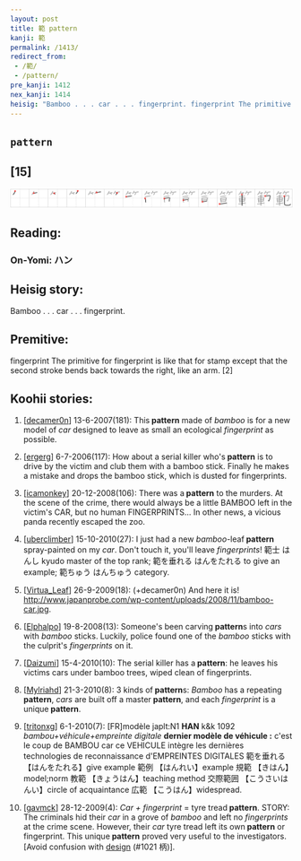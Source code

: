 ```yaml
---
layout: post
title: 範 pattern
kanji: 範
permalink: /1413/
redirect_from:
 - /範/
 - /pattern/
pre_kanji: 1412
nex_kanji: 1414
heisig: "Bamboo . . . car . . . fingerprint. fingerprint The primitive for fingerprint is like that for stamp except that the second stroke bends back towards the right, like an arm. [2]"
---
```


## `pattern`

## [15]

<div class="stroke"><img src="../images/E7AF84.png" /></div>

## Reading:

### On-Yomi: ハン

## Heisig story:

Bamboo . . . car . . . fingerprint.

## Premitive:

fingerprint The primitive for fingerprint is like that for stamp except that the second stroke bends back towards the right, like an arm. [2]

## Koohii stories:

1) [<a href="http://kanji.koohii.com/profile/decamer0n">decamer0n</a>] 13-6-2007(181): This<strong> pattern</strong> made of <em>bamboo</em> is for a new model of <em>car</em> designed to leave as small an ecological <em>fingerprint</em> as possible.

2) [<a href="http://kanji.koohii.com/profile/ergerg">ergerg</a>] 6-7-2006(117): How about a serial killer who&#039;s<strong> pattern</strong> is to drive by the victim and club them with a bamboo stick. Finally he makes a mistake and drops the bamboo stick, which is dusted for fingerprints.

3) [<a href="http://kanji.koohii.com/profile/icamonkey">icamonkey</a>] 20-12-2008(106): There was a<strong> pattern</strong> to the murders. At the scene of the crime, there would always be a little BAMBOO left in the victim&#039;s CAR, but no human FINGERPRINTS... In other news, a vicious panda recently escaped the zoo.

4) [<a href="http://kanji.koohii.com/profile/uberclimber">uberclimber</a>] 15-10-2010(27): I just had a new <em>bamboo</em>-leaf<strong> pattern</strong> spray-painted on my <em>car</em>. Don&#039;t touch it, you&#039;ll leave <em>fingerprints</em>! 範士 はんし kyudo master of the top rank; 範を垂れる はんをたれる to give an example; 範ちゅう はんちゅう category.

5) [<a href="http://kanji.koohii.com/profile/Virtua_Leaf">Virtua_Leaf</a>] 26-9-2009(18): (+decamer0n) And here it is! <a href="http://www.japanprobe.com/wp-content/uploads/2008/11/bamboo-car.jpg">http://www.japanprobe.com/wp-content/uploads/2008/11/bamboo-car.jpg</a>.

6) [<a href="http://kanji.koohii.com/profile/Elphalpo">Elphalpo</a>] 19-8-2008(13): Someone&#039;s been carving<strong> pattern</strong>s into <em>cars</em> with <em>bamboo</em> sticks. Luckily, police found one of the <em>bamboo</em> sticks with the culprit&#039;s <em>fingerprints</em> on it.

7) [<a href="http://kanji.koohii.com/profile/Daizumi">Daizumi</a>] 15-4-2010(10): The serial killer has a<strong> pattern</strong>: he leaves his victims cars under bamboo trees, wiped clean of fingerprints.

8) [<a href="http://kanji.koohii.com/profile/Mylriahd">Mylriahd</a>] 21-3-2010(8): 3 kinds of<strong> pattern</strong>s: <em>Bamboo</em> has a repeating<strong> pattern</strong>, <em>cars</em> are built off a master<strong> pattern</strong>, and each <em>fingerprint</em> is a unique<strong> pattern</strong>.

9) [<a href="http://kanji.koohii.com/profile/tritonxg">tritonxg</a>] 6-1-2010(7): [FR]modèle japlt:N1 <strong>HAN</strong> k&amp;k 1092 <em>bambou+véhicule+empreinte digitale</em> <strong>dernier modèle de véhicule :</strong> c&#039;est le coup de BAMBOU car ce VEHICULE intègre les dernières technologies de reconnaissance d&#039;EMPREINTES DIGITALES 範を垂れる 【はんをたれる】give example 範例 【はんれい】example 規範 【きはん】model;norm 教範 【きょうはん】teaching method 交際範囲 【こうさいはんい】circle of acquaintance 広範 【こうはん】widespread.

10) [<a href="http://kanji.koohii.com/profile/gavmck">gavmck</a>] 28-12-2009(4): <em>Car + fingerprint</em> = tyre tread<strong> pattern</strong>. STORY: The criminals hid their <em>car</em> in a grove of <em>bamboo</em> and left no <em>fingerprints</em> at the crime scene. However, their <em>car</em> tyre tread left its own<strong> pattern</strong> or fingerprint. This unique<strong> pattern</strong> proved very useful to the investigators. [Avoid confusion with <a href="../1021">design</a> (#1021 柄)].
